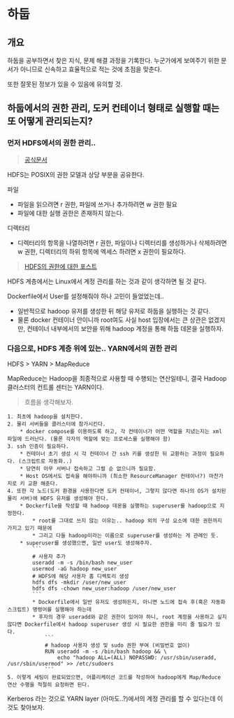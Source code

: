 # 하둡

## 개요

하둡을 공부하면서 찾은 지식, 문제 해결 과정을 기록한다.
누군가에게 보여주기 위한 문서가 아니므로 신속하고 효율적으로 적는 것에 초점을 맞춘다.

또한 잘못된 정보가 있을 수 있음에 유의할 것.

## 하둡에서의 권한 관리, 도커 컨테이너 형태로 실행할 때는 또 어떻게 관리되는지?

### 먼저 HDFS에서의 권한 관리..

> [공식문서](https://hadoop.apache.org/docs/stable/hadoop-project-dist/hadoop-hdfs/HdfsPermissionsGuide.html)

HDFS는 POSIX의 권한 모델과 상당 부분을 공유한다.

파일
* 파일을 읽으려면 r 권한, 파일에 쓰거나 추가하려면 w 권한 필요
* 파일에 대한 실행 권한은 존재하지 않는다.

디렉터리
* 디렉터리의 항목을 나열하려면 r 권한, 파일이나 디렉터리를 생성하거나 삭제하려면 w 권한, 디렉터리의 하위 항목에 엑세스 하려면 x 권한이 필요하다.

> [HDFS의 권한에 대한 포스트](https://m.blog.naver.com/PostView.naver?isHttpsRedirect=true&blogId=thislover&logNo=220963687570)

HDFS 계층에서는 Linux에서 계정 관리를 하는 것과 같이 생각하면 될 것 같다.

Dockerfile에서 User를 설정해줘야 하나 고민이 들었었는데..
* 일반적으로 hadoop 유저를 생성한 뒤 해당 유저로 하둡을 실행하는 것 같다.
* 물론 docker 컨테이너 안이니까 root여도 사실 host 입장에서는 큰 상관은 없겠지만, 컨테이너 내부에서의 보안을 위해 hadoop 계정을 통해 하둡 데몬을 실행하자.

### 다음으로, HDFS 계층 위에 있는.. YARN에서의 권한 관리

HDFS > YARN > MapReduce

MapReduce는 Hadoop을 최종적으로 사용할 때 수행되는 연산일테니, 결국 Hadoop 클러스터의 컨트롤 센터는 YARN이다.

> 흐름을 생각해보자.
```
1. 최초에 hadoop을 설치한다.
2. 물리 서버들을 클러스터에 참가시킨다.
    * docker compose를 이용하도록 하고, 각 컨테이너가 어떤 역할을 지녔는지는 xml 파일에 드러난다. (물론 각자의 역할에 맞는 프로세스를 실행해야 함)
3. ssh 인증이 필요하다. 
    * 컨테이너 초기 생성 시 각 컨테이너 간 ssh 키를 생성한 뒤 교환하는 과정이 필요하다. (스크립트로 자동화..)
    * 당연히 아무 서버나 접속하고 그럴 순 없으니까 필요함.
    * Host OS에서도 접속을 해야하니까 (최소한 ResourceManager 컨테이너?) 마찬가지로 키 교환 해준다.
4. 또한 각 노드(도커 환경을 사용한다면 도커 컨테이너, 그렇지 않다면 하나의 OS가 설치된 물리 서버)에 HDFS 유저를 생성해야 한다.
    * Dockerfile을 작성할 때 hadoop 데몬을 실행하는 superuser를 hadoop으로 지정한다.
        * root를 그대로 쓰지 않는 이유는.. hadoop 외의 구성 요소에 대한 권한까지 가지고 있기 때문에 
        * 그리고 다들 hadoop이라는 이름으로 superuser를 생성하는 게 관례인 듯.
    * superuser를 생성했으면, 일반 user도 생성해주자.
        ```
        # 사용자 추가
        useradd -m -s /bin/bash new_user
        usermod -aG hadoop new_user
        # HDFS에 해당 사용자 홈 디렉토리 생성
        hdfs dfs -mkdir /user/new_user
        hdfs dfs -chown new_user:hadoop /user/new_user
        ```
        * Dockerfile에서 일반 유저도 생성하든지, 아니면 노드에 접속 후(혹은 자동화 스크립트) 명령어를 실행해야 하는데
        * 후자의 경우 useradd와 같은 권한이 있어야 하니, root 계정을 사용하고 싶지 않다면 Dockerfile에서 hadoop superuser 생성 시 필요한 권한을 미리 줄 필요가 있다.
            ```
            # hadoop 사용자 생성 및 sudo 권한 부여 (비밀번호 없이)
            RUN useradd -m -s /bin/bash hadoop && \
                echo "hadoop ALL=(ALL) NOPASSWD: /usr/sbin/useradd, /usr/sbin/usermod" >> /etc/sudoers
            ```
5. 이렇게 세팅이 완료되었으면, 어플리케이션 코드를 작성하여 hadoop에게 Map/Reduce 연산 수행을 적절히 요청하면 된다.
```

Kerberos 라는 것으로 YARN layer (아마도..?)에서의 계정 관리를 할 수 있다는데 이것도 찾아보자.